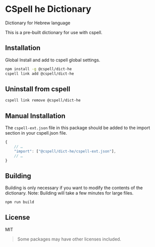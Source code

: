 # CSpell he Dictionary

Dictionary for Hebrew language

This is a pre-built dictionary for use with cspell.

## Installation

Global Install and add to cspell global settings.

```sh
npm install -g @cspell/dict-he
cspell link add @cspell/dict-he
```

## Uninstall from cspell

```sh
cspell link remove @cspell/dict-he
```

## Manual Installation

The `cspell-ext.json` file in this package should be added to the import section in your cspell.json file.

```javascript
{
    // …
    "import": ["@cspell/dict-he/cspell-ext.json"],
    // …
}
```

## Building

Building is only necessary if you want to modify the contents of the dictionary. Note: Building will take a few minutes for large files.

```sh
npm run build
```

## License

MIT

> Some packages may have other licenses included.
